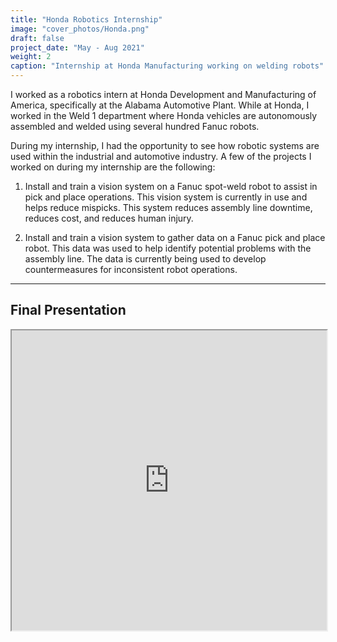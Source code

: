 ```yaml
---
title: "Honda Robotics Internship"
image: "cover_photos/Honda.png"
draft: false
project_date: "May - Aug 2021"
weight: 2
caption: "Internship at Honda Manufacturing working on welding robots"
---
```


I worked as a robotics intern at Honda Development and Manufacturing of America, specifically at the Alabama Automotive Plant. While at Honda, I worked in the Weld 1 department where Honda vehicles are autonomously assembled and welded using several hundred Fanuc robots.

During my internship, I had the opportunity to see how robotic systems are used within the industrial and automotive industry. A few of the projects I worked on during my internship are the following:

1. Install and train a vision system on a Fanuc spot-weld robot to assist in pick and place operations. This vision system is currently in use and helps reduce mispicks. This system reduces assembly line downtime, reduces cost, and reduces human injury.

2. Install and train a vision system to gather data on a Fanuc pick and place robot. This data was used to help identify potential problems with the assembly line. The data is currently being used to develop countermeasures for inconsistent robot operations. 

---
## Final Presentation

<iframe src="https://drive.google.com/file/d/1GDabXP7awrgRKtSSWVY6hjX9s4Fy_Hyl/preview" width="100%" height="480" allow="autoplay"></iframe>
